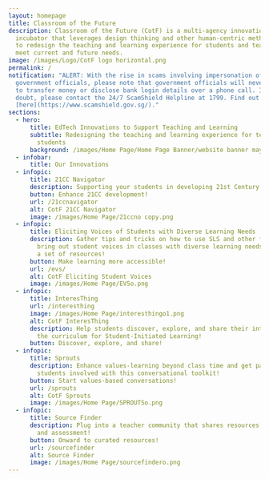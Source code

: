 ```yaml
---
layout: homepage
title: Classroom of the Future
description: Classroom of the Future (CotF) is a multi-agency innovation
  incubator that leverages design thinking and other human-centric methodologies
  to redesign the teaching and learning experience for students and teachers to
  meet current and future needs.
image: /images/Logo/CotF logo horizontal.png
permalink: /
notification: "ALERT: With the rise in scams involving impersonation of
  government officials, please note that government officials will never ask you
  to transfer money or disclose bank login details over a phone call. If in
  doubt, please contact the 24/7 ScamShield Helpline at 1799. Find out more
  [here](https://www.scamshield.gov.sg/)."
sections:
  - hero:
      title: EdTech Innovations to Support Teaching and Learning
      subtitle: Redesigning the teaching and learning experience for teachers and
        students
      background: /images/Home Page/Home Page Banner/website banner may 2023-1.png
  - infobar:
      title: Our Innovations
  - infopic:
      title: 21CC Navigator
      description: Supporting your students in developing 21st Century Competencies
      button: Enhance 21CC development!
      url: /21ccnavigator
      alt: CotF 21CC Navigator
      image: /images/Home Page/21ccno copy.png
  - infopic:
      title: Eliciting Voices of Students with Diverse Learning Needs
      description: Gather tips and tricks on how to use SLS and other features to
        bring out student voices in classes with diverse learning needs through
        a set of resources!
      button: Make learning more accessible!
      url: /evs/
      alt: CotF Eliciting Student Voices
      image: /images/Home Page/EVSo.png
  - infopic:
      title: InteresThing
      url: /interesthing
      image: /images/Home Page/interesthingo1.png
      alt: CotF InteresThing
      description: Help students discover, explore, and share their interests beyond
        the curriculum for Student-Initiated Learning!
      button: Discover, explore, and share!
  - infopic:
      title: Sprouts
      description: Enhance values-learning beyond class time and get parents and
        students involved with this conversational toolkit!
      button: Start values-based conversations!
      url: /sprouts
      alt: CotF Sprouts
      image: /images/Home Page/SPROUTSo.png
  - infopic:
      title: Source Finder
      description: Plug into a teacher community that shares resources for teaching
        and assessment!
      button: Onward to curated resources!
      url: /sourcefinder
      alt: Source Finder
      image: /images/Home Page/sourcefindero.png
---
```


